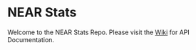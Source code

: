 # NEAR Stats
Welcome to the NEAR Stats Repo.
Please visit the [Wiki](../../wiki/API) for API Documentation.
